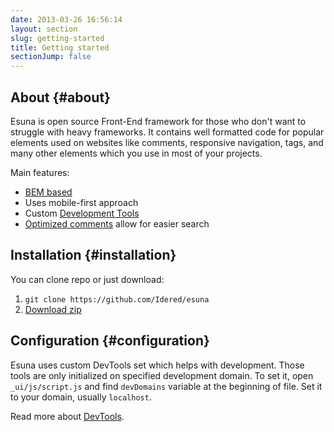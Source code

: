 ```yaml
---
date: 2013-03-26 16:56:14
layout: section
slug: getting-started
title: Getting started
sectionJump: false
---
```


## About {#about}

Esuna is open source Front-End framework for those who don't want to struggle with heavy frameworks. It contains well formatted code for popular elements used on websites like comments, responsive navigation, tags, and many other elements which you use in most of your projects.

Main features:

* [BEM based](/style-guidelines#naming-conventions)
* Uses mobile-first approach
* Custom [Development Tools](/framework#development-tools)
* [Optimized comments](/style-guidelines#css) allow for easier search

## Installation {#installation}

You can clone repo or just download:

1. `git clone https://github.com/Idered/esuna`
2. [Download zip](https://github.com/Idered/esuna/archive/master.zip)

## Configuration {#configuration}

Esuna uses custom DevTools set which helps with development. Those tools are only initialized on specified development domain. To set it, open `_ui/js/script.js` and find `devDomains` variable at the beginning of file. Set it to your domain, usually `localhost`.

Read more about [DevTools](/framework#development-tools).
